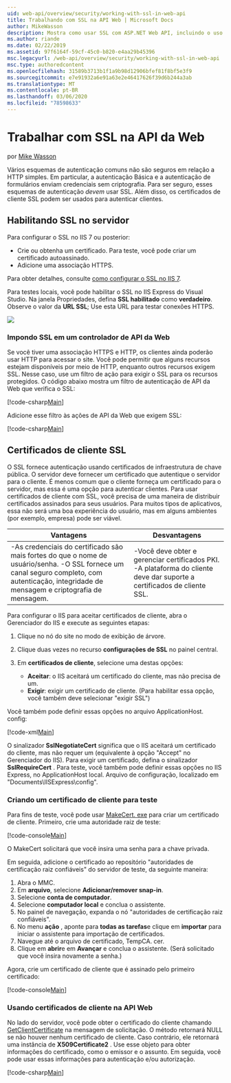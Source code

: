 ```yaml
---
uid: web-api/overview/security/working-with-ssl-in-web-api
title: Trabalhando com SSL na API Web | Microsoft Docs
author: MikeWasson
description: Mostra como usar SSL com ASP.NET Web API, incluindo o uso de certificados de cliente SSL.
ms.author: riande
ms.date: 02/22/2019
ms.assetid: 97f6164f-59cf-45c0-b820-e4aa29b45396
msc.legacyurl: /web-api/overview/security/working-with-ssl-in-web-api
msc.type: authoredcontent
ms.openlocfilehash: 31589b3713b1f1a9b98d12906bfef81f8bf5e3f9
ms.sourcegitcommit: e7e91932a6e91a63e2e46417626f39d6b244a3ab
ms.translationtype: MT
ms.contentlocale: pt-BR
ms.lasthandoff: 03/06/2020
ms.locfileid: "78598633"
---
```

# <a name="working-with-ssl-in-web-api"></a>Trabalhar com SSL na API da Web

por [Mike Wasson](https://github.com/MikeWasson)

Vários esquemas de autenticação comuns não são seguros em relação a HTTP simples. Em particular, a autenticação Básica e a autenticação de formulários enviam credenciais sem criptografia. Para ser seguro, esses esquemas de autenticação *devem* usar SSL. Além disso, os certificados de cliente SSL podem ser usados para autenticar clientes.

## <a name="enabling-ssl-on-the-server"></a>Habilitando SSL no servidor

Para configurar o SSL no IIS 7 ou posterior:

- Crie ou obtenha um certificado. Para teste, você pode criar um certificado autoassinado.
- Adicione uma associação HTTPS.

Para obter detalhes, consulte [como configurar o SSL no IIS 7](https://www.iis.net/learn/manage/configuring-security/how-to-set-up-ssl-on-iis).

Para testes locais, você pode habilitar o SSL no IIS Express do Visual Studio. Na janela Propriedades, defina **SSL habilitado** como **verdadeiro**. Observe o valor da **URL SSL**; Use esta URL para testar conexões HTTPS.

![](working-with-ssl-in-web-api/_static/image1.png)

### <a name="enforcing-ssl-in-a-web-api-controller"></a>Impondo SSL em um controlador de API da Web

Se você tiver uma associação HTTPS e HTTP, os clientes ainda poderão usar HTTP para acessar o site. Você pode permitir que alguns recursos estejam disponíveis por meio de HTTP, enquanto outros recursos exigem SSL. Nesse caso, use um filtro de ação para exigir o SSL para os recursos protegidos. O código abaixo mostra um filtro de autenticação de API da Web que verifica o SSL:

[!code-csharp[Main](working-with-ssl-in-web-api/samples/sample1.cs)]

Adicione esse filtro às ações de API da Web que exigem SSL:

[!code-csharp[Main](working-with-ssl-in-web-api/samples/sample2.cs)]

## <a name="ssl-client-certificates"></a>Certificados de cliente SSL

O SSL fornece autenticação usando certificados de infraestrutura de chave pública. O servidor deve fornecer um certificado que autentique o servidor para o cliente. É menos comum que o cliente forneça um certificado para o servidor, mas essa é uma opção para autenticar clientes. Para usar certificados de cliente com SSL, você precisa de uma maneira de distribuir certificados assinados para seus usuários. Para muitos tipos de aplicativos, essa não será uma boa experiência do usuário, mas em alguns ambientes (por exemplo, empresa) pode ser viável.

| Vantagens | Desvantagens |
| --- | --- |
| -As credenciais do certificado são mais fortes do que o nome de usuário/senha. -O SSL fornece um canal seguro completo, com autenticação, integridade de mensagem e criptografia de mensagem. | -Você deve obter e gerenciar certificados PKI. -A plataforma do cliente deve dar suporte a certificados de cliente SSL. |

Para configurar o IIS para aceitar certificados de cliente, abra o Gerenciador do IIS e execute as seguintes etapas:

1. Clique no nó do site no modo de exibição de árvore.
2. Clique duas vezes no recurso **configurações de SSL** no painel central.
3. Em **certificados de cliente**, selecione uma destas opções: 

    - **Aceitar**: o IIS aceitará um certificado do cliente, mas não precisa de um.
    - **Exigir**: exigir um certificado de cliente. (Para habilitar essa opção, você também deve selecionar "exigir SSL")

Você também pode definir essas opções no arquivo ApplicationHost. config:

[!code-xml[Main](working-with-ssl-in-web-api/samples/sample3.xml)]

O sinalizador **SslNegotiateCert** significa que o IIS aceitará um certificado do cliente, mas não requer um (equivalente à opção "Accept" no Gerenciador do IIS). Para exigir um certificado, defina o sinalizador **SslRequireCert** . Para teste, você também pode definir essas opções no IIS Express, no ApplicationHost local. Arquivo de configuração, localizado em "Documents\IISExpress\config".

### <a name="creating-a-client-certificate-for-testing"></a>Criando um certificado de cliente para teste

Para fins de teste, você pode usar [MakeCert. exe](/windows/desktop/SecCrypto/makecert) para criar um certificado de cliente. Primeiro, crie uma autoridade raiz de teste:

[!code-console[Main](working-with-ssl-in-web-api/samples/sample4.cmd)]

O MakeCert solicitará que você insira uma senha para a chave privada.

Em seguida, adicione o certificado ao repositório "autoridades de certificação raiz confiáveis" do servidor de teste, da seguinte maneira:

1. Abra o MMC.
2. Em **arquivo**, selecione **Adicionar/remover snap-in**.
3. Selecione **conta de computador**.
4. Selecione **computador local** e conclua o assistente.
5. No painel de navegação, expanda o nó "autoridades de certificação raiz confiáveis".
6. No menu **ação** , aponte para **todas as tarefas**e clique em **importar** para iniciar o assistente para importação de certificados.
7. Navegue até o arquivo de certificado, TempCA. cer.
8. Clique em **abrir**e em **Avançar** e conclua o assistente. (Será solicitado que você insira novamente a senha.)

Agora, crie um certificado de cliente que é assinado pelo primeiro certificado:

[!code-console[Main](working-with-ssl-in-web-api/samples/sample5.cmd)]

### <a name="using-client-certificates-in-web-api"></a>Usando certificados de cliente na API Web

No lado do servidor, você pode obter o certificado do cliente chamando [GetClientCertificate](https://msdn.microsoft.com/library/system.net.http.httprequestmessageextensions.getclientcertificate.aspx) na mensagem de solicitação. O método retornará NULL se não houver nenhum certificado de cliente. Caso contrário, ele retornará uma instância de **X509Certificate2** . Use esse objeto para obter informações do certificado, como o emissor e o assunto. Em seguida, você pode usar essas informações para autenticação e/ou autorização.

[!code-csharp[Main](working-with-ssl-in-web-api/samples/sample6.cs)]
